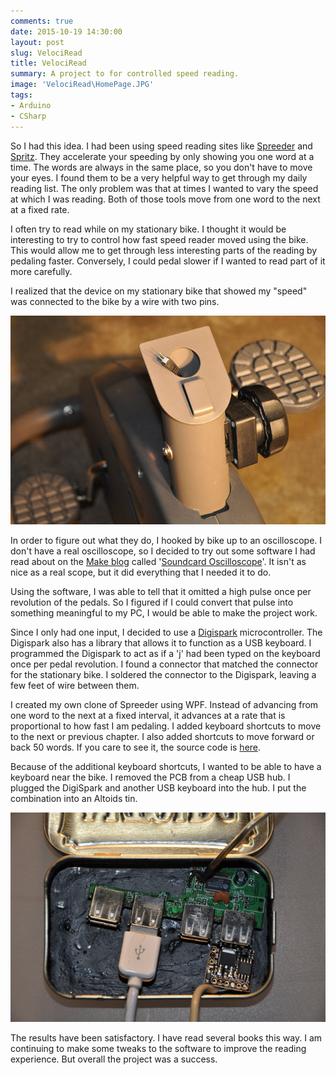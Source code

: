 ```yaml
---
comments: true
date: 2015-10-19 14:30:00
layout: post
slug: VelociRead
title: VelociRead
summary: A project to for controlled speed reading.
image: 'VelociRead\HomePage.JPG'
tags:
- Arduino
- CSharp
---
```


So I had this idea. I had been using speed reading sites like [Spreeder](http://www.spreeder.com/) and [Spritz](http://spritzinc.com/). They accelerate your speeding by only showing you one word at a time. The words are always in the same place, so you don't have to move your eyes. I found them to be a very helpful way to get through my daily reading list. The only problem was that at times I wanted to vary the speed at which I was reading. Both of those tools move from one word to the next at a fixed rate.

I often try to read while on my stationary bike. I thought it would be interesting to try to control how fast speed reader moved using the bike. This would allow me to get through less interesting parts of the reading by pedaling faster. Conversely, I could pedal slower if I wanted to read part of it more carefully.

I realized that the device on my stationary bike that showed my "speed" was connected to the bike by a wire with two pins. 

[![](/img/posts/VelociRead/Plug.JPG)](/img/posts/VelociRead/Plug.JPG)

In order to figure out what they do, I hooked by bike up to an oscilloscope. I don't have a real oscilloscope, so I decided to try out some software I had read about on the [Make blog](http://makezine.com/projects/sound-card-oscilloscope) called '[Soundcard Oscilloscope](https://www.zeitnitz.eu/scope_en)'. It isn't as nice as a real scope, but it did everything that I needed it to do.

Using the software, I was able to tell that it omitted a high pulse once per revolution of the pedals. So I figured if I could convert that pulse into something meaningful to my PC, I would be able to make the project work.

Since I only had one input, I decided to use a [Digispark](http://digistump.com/products/1) microcontroller. The Digispark also has a library that allows it to function as a USB keyboard. I programmed the Digispark to act as if a 'j' had been typed on the keyboard once per pedal revolution. I found a connector that matched the connector for the stationary bike. I soldered the connector to the Digispark, leaving a few feet of wire between them.

I created my own clone of Spreeder using WPF. Instead of advancing from one word to the next at a fixed interval, it advances at a rate that is proportional to how fast I am pedaling. I added keyboard shortcuts to move to the next or previous chapter. I also added shortcuts to move forward or back 50 words. If you care to see it, the source code is [here](https://github.com/pottereric/VelociRead).

Because of the additional keyboard shortcuts, I wanted to be able to have a keyboard near the bike. I removed the PCB from a cheap USB hub. I plugged the DigiSpark and another USB keyboard into the hub. I put the combination into an Altoids tin. 

[![](/img/posts/VelociRead/Adapter.JPG)](/img/posts/VelociRead/Adapter.JPG)

The results have been satisfactory. I have read several books this way. I am continuing to make some tweaks to the software to improve the reading experience. But overall the project was a success.

